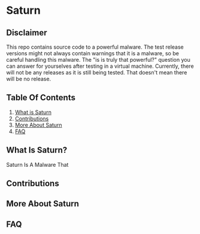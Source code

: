 # Saturn
## Disclaimer
This repo contains source code to a powerful malware.
The test release versions might not always contain warnings that it is a malware, so be careful handling this malware.
The "is is truly that powerful?" question you can answer for yourselves after testing in a virtual machine.
Currently, there will not be any releases as it is still being tested. That doesn't mean there will be no release.

## Table Of Contents
1. [What is Saturn](https://github.com/AlvinIsSoCool/Saturn/edit/main/README.md#what-is-saturn)
2. [Contributions]()
3. [More About Saturn]()
4. [FAQ]()

## What Is Saturn?
Saturn Is A Malware That 

## Contributions

## More About Saturn

## FAQ
